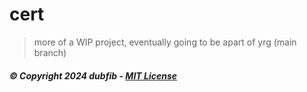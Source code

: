 # cert
> more of a WIP project, eventually going to be apart of yrg (main branch)
##### © Copyright 2024 dubfib - [MIT License](https://github.com/dubfib/yrg/blob/cert/LICENSE)

